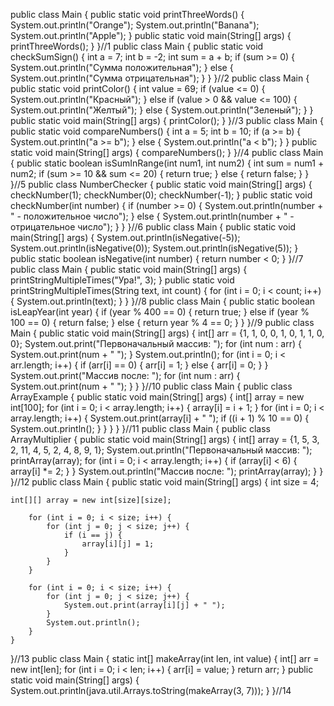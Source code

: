 public class Main {
    public static void printThreeWords() {
        System.out.println("Orange");
        System.out.println("Banana");
        System.out.println("Apple");
    }
        public static void main(String[] args) {
            printThreeWords();
    }
}//1
public class Main {
    public static void checkSumSign() { 
        int a = 7; 
        int b = -2;
        int sum = a + b;
        if (sum >= 0) {
            System.out.println("Сумма положительная");
        } else {
            System.out.println("Сумма отрицательная");
        }
    }
}//2
public class Main {
    public static void printColor() {
        int value = 69;
        if (value <= 0) {
            System.out.println("Красный");
        } else if (value > 0 && value <= 100) {
            System.out.println("Желтый");
        } else {
            System.out.println("Зеленый");
        }
    }
    public static void main(String[] args) {
        printColor();
    }
}//3
public class Main {
    public static void compareNumbers() {
        int a = 5;
        int b = 10;
        if (a >= b) {
            System.out.println("a >= b");
        } else {
            System.out.println("a < b");
        }
    }
    public static void main(String[] args) {
        compareNumbers();
    }
}//4
public class Main {
    public static boolean isSumInRange(int num1, int num2) {
        int sum = num1 + num2;
        if (sum >= 10 && sum <= 20) {
            return true;
        } else {
            return false;
        }
    }
}//5
public class NumberChecker {
    public static void main(String[] args) {
        checkNumber(1);
        checkNumber(0);
        checkNumber(-1);
    }
    public static void checkNumber(int number) {
        if (number >= 0) {
            System.out.println(number + " - положительное число");
        } else {
            System.out.println(number + " - отрицательное число");
        }
    }
}//6
public class Main {
    public static void main(String[] args) {
        System.out.println(isNegative(-5));
        System.out.println(isNegative(0));
        System.out.println(isNegative(5));
    }
    public static boolean isNegative(int number) {
        return number < 0;
    }
}//7
public class Main {
    public static void main(String[] args) {
    printStringMultipleTimes("Ура!", 3);
    }
    public static void printStringMultipleTimes(String text, int count) {
        for (int i = 0; i < count; i++) {
            System.out.println(text);
        }
    }
}//8
public class Main {
    public static boolean isLeapYear(int year) {
        if (year % 400 == 0) {
            return true;
        } else if (year % 100 == 0) {
            return false;
        } else {
            return year % 4 == 0;
        }
    }
}//9
public class Main {
    public static void main(String[] args) {
        int[] arr = {1, 1, 0, 0, 1, 0, 1, 1, 0, 0};
        System.out.print("Первоначальный массив: ");
        for (int num : arr) {
            System.out.print(num + " ");
        }
        System.out.println();
        for (int i = 0; i < arr.length; i++) {
            if (arr[i] == 0) {
                arr[i] = 1;
            } else {
                arr[i] = 0;
            }
        }
        System.out.print("Массив после: ");
        for (int num : arr) {
            System.out.print(num + " ");
        }
    }
}//10
public class Main {
    public class ArrayExample {
        public static void main(String[] args) {
            int[] array = new int[100];
            for (int i = 0; i < array.length; i++) {
                array[i] = i + 1;
            }
            for (int i = 0; i < array.length; i++) {
                System.out.print(array[i] + " ");
                if ((i + 1) % 10 == 0) {
                    System.out.println();
                }
            }
        }
    }
}//11
public class Main {
    public class ArrayMultiplier {
        public static void main(String[] args) {
            int[] array = {1, 5, 3, 2, 11, 4, 5, 2, 4, 8, 9, 1};
            System.out.println("Первоначальный массив: ");
            printArray(array);
            for (int i = 0; i < array.length; i++) {
                if (array[i] < 6) {
                    array[i] *= 2;
                }
            }
            System.out.println("Массив после: ");
            printArray(array);
        }
    }
}//12
public class Main {
    public static void main(String[] args) {
    int size = 4;

    int[][] array = new int[size][size];

        for (int i = 0; i < size; i++) {
            for (int j = 0; j < size; j++) {
                if (i == j) {
                    array[i][j] = 1;
                }
            }
        }
        
        for (int i = 0; i < size; i++) {
            for (int j = 0; j < size; j++) {
                System.out.print(array[i][j] + " ");
            }
            System.out.println();
        }
    }
}//13
public class Main {
    static int[] makeArray(int len, int value) {
        int[] arr = new int[len];
        for (int i = 0; i < len; i++) {
            arr[i] = value;
        }
        return arr;
    } 
    public static void main(String[] args) {
        System.out.println(java.util.Arrays.toString(makeArray(3, 7)));
    }
}//14
